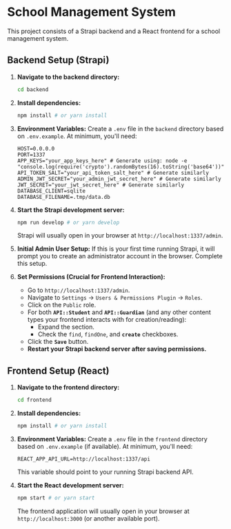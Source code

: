 # School Management System

This project consists of a Strapi backend and a React frontend for a school management system.

## Backend Setup (Strapi)

1.  **Navigate to the backend directory:**
    ```bash
    cd backend
    ```

2.  **Install dependencies:**
    ```bash
    npm install # or yarn install
    ```

3.  **Environment Variables:**
    Create a `.env` file in the `backend` directory based on `.env.example`. At minimum, you'll need:
    ```
    HOST=0.0.0.0
    PORT=1337
    APP_KEYS="your_app_keys_here" # Generate using: node -e "console.log(require('crypto').randomBytes(16).toString('base64'))"
    API_TOKEN_SALT="your_api_token_salt_here" # Generate similarly
    ADMIN_JWT_SECRET="your_admin_jwt_secret_here" # Generate similarly
    JWT_SECRET="your_jwt_secret_here" # Generate similarly
    DATABASE_CLIENT=sqlite
    DATABASE_FILENAME=.tmp/data.db
    ```

4.  **Start the Strapi development server:**
    ```bash
    npm run develop # or yarn develop
    ```
    Strapi will usually open in your browser at `http://localhost:1337/admin`.

5.  **Initial Admin User Setup:**
    If this is your first time running Strapi, it will prompt you to create an administrator account in the browser. Complete this setup.

6.  **Set Permissions (Crucial for Frontend Interaction):**
    *   Go to `http://localhost:1337/admin`.
    *   Navigate to `Settings` -> `Users & Permissions Plugin` -> `Roles`.
    *   Click on the `Public` role.
    *   For both **`API::Student`** and **`API::Guardian`** (and any other content types your frontend interacts with for creation/reading):
        *   Expand the section.
        *   Check the `find`, `findOne`, and **`create`** checkboxes.
    *   Click the **`Save`** button.
    *   **Restart your Strapi backend server after saving permissions.**

## Frontend Setup (React)

1.  **Navigate to the frontend directory:**
    ```bash
    cd frontend
    ```

2.  **Install dependencies:**
    ```bash
    npm install # or yarn install
    ```

3.  **Environment Variables:**
    Create a `.env` file in the `frontend` directory based on `.env.example` (if available). At minimum, you'll need:
    ```
    REACT_APP_API_URL=http://localhost:1337/api
    ```
    This variable should point to your running Strapi backend API.

4.  **Start the React development server:**
    ```bash
    npm start # or yarn start
    ```
    The frontend application will usually open in your browser at `http://localhost:3000` (or another available port).
